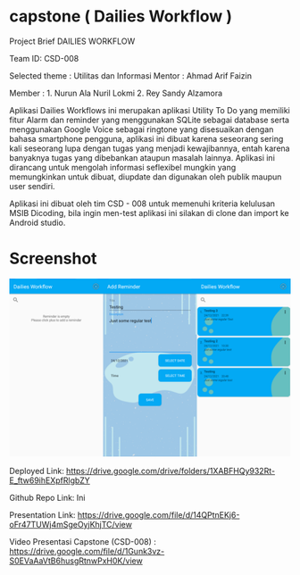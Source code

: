 # capstone ( Dailies Workflow )

Project Brief
DAILIES WORKFLOW

Team ID: CSD-008

Selected theme	: Utilitas dan Informasi
Mentor		: Ahmad Arif Faizin

Member 		: 1. Nurun Ala Nuril Lokmi
  2. Rey Sandy Alzamora


Aplikasi Dailies Workflows ini merupakan aplikasi Utility To Do yang memiliki fitur Alarm dan reminder yang menggunakan SQLite sebagai database serta menggunakan Google Voice sebagai ringtone yang disesuaikan dengan bahasa smartphone pengguna, aplikasi ini dibuat karena seseorang sering kali seseorang lupa dengan tugas yang menjadi kewajibannya, entah karena banyaknya tugas yang dibebankan ataupun masalah lainnya. Aplikasi ini dirancang untuk mengolah informasi seflexibel mungkin yang memungkinkan untuk dibuat, diupdate dan digunakan oleh publik maupun user sendiri.

Aplikasi ini dibuat oleh tim CSD - 008 untuk memenuhi kriteria kelulusan MSIB Dicoding, bila ingin men-test aplikasi ini silakan di clone dan import ke Android studio.

# Screenshot
![alt text](https://github.com/V-Nuril/capstone/blob/main/Screenshot/Demo.png)

Deployed Link: https://drive.google.com/drive/folders/1XABFHQy932Rt-E_ftw69ihEXpfRlgbZY

Github Repo Link: Ini


Presentation Link: https://drive.google.com/file/d/14QPtnEKj6-oFr47TUWj4mSgeOyjKhjTC/view


Video Presentasi Capstone (CSD-008) : https://drive.google.com/file/d/1Gunk3vz-S0EVaAaVtB6husgRtnwPxH0K/view
